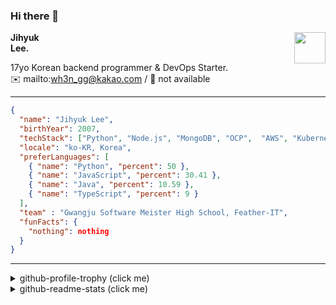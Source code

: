 ### Hi there 👋
<a href="https://litt.ly/wh3nilvyou">
<img src="https://github.githubassets.com/images/mona-loading-default.gif" width="50px" align="right">
</a>

**Jihyuk\
Lee.**

17yo Korean backend programmer & DevOps Starter.\
:envelope: mailto:wh3n_gg@kakao.com
/
:link: not available

---

```json
{
  "name": "Jihyuk Lee",
  "birthYear": 2007,
  "techStack": ["Python", "Node.js", "MongoDB", "OCP",  "AWS", "Kubernetes"],
  "locale": "ko-KR, Korea",
  "preferLanguages": [
    { "name": "Python", "percent": 50 },
    { "name": "JavaScript", "percent": 30.41 },
    { "name": "Java", "percent": 10.59 },
    { "name": "TypeScript", "percent": 9 }
  ],
  "team" : "Gwangju Software Meister High School, Feather-IT",
  "funFacts": {
    "nothing": nothing
  }
}
```
---
<details>
  <summary>github-profile-trophy (click me)</summary>
  
![](https://github-profile-trophy.vercel.app/?username=sverdev&row=1&column=8&theme=nord)
  
</details>
<details>
  <summary>github-readme-stats (click me)</summary>
  
<!--START_SECTION:waka-->
![Code Time](http://img.shields.io/badge/Code%20Time-85%20hrs%2045%20mins-blue)

![Lines of code](https://img.shields.io/badge/%EC%A0%80%EB%8A%94%20%EC%97%AC%ED%83%9C%EA%B9%8C%EC%A7%80%20-308.8%20thousand%20%EC%A4%84%EC%9D%98%20%EC%BD%94%EB%93%9C%EB%A5%BC%20%EC%9E%91%EC%84%B1%ED%96%88%EC%96%B4%EC%9A%94.-blue)

**저는 저녁형 인간이에요. 🦉** 

```text
🌞 아침                     31 commits          ███░░░░░░░░░░░░░░░░░░░░░░   13.08 % 
🌆 낮　                     55 commits          ██████░░░░░░░░░░░░░░░░░░░   23.21 % 
🌃 저녁                     98 commits          ██████████░░░░░░░░░░░░░░░   41.35 % 
🌙 밤　                     53 commits          ██████░░░░░░░░░░░░░░░░░░░   22.36 % 
```


📊 **저는 이번주를 이렇게 시간을 보냈어요.** 

```text
🕑︎ Timezone: Asia/Seoul

💬 프로그래밍 언어들: 
TypeScript               6 hrs 15 mins       ███████████░░░░░░░░░░░░░░   43.41 % 
Python                   5 hrs 5 mins        █████████░░░░░░░░░░░░░░░░   35.36 % 
JavaScript               1 hr                ██░░░░░░░░░░░░░░░░░░░░░░░   07.02 % 
Markdown                 48 mins             █░░░░░░░░░░░░░░░░░░░░░░░░   05.61 % 
YAML                     30 mins             █░░░░░░░░░░░░░░░░░░░░░░░░   03.51 % 

🔥 에디터들: 
VS Code                  14 hrs 14 mins      █████████████████████████   98.84 % 
IntelliJ                 9 mins              ░░░░░░░░░░░░░░░░░░░░░░░░░   01.16 % 

💻 운영 체제들: 
Windows                  14 hrs 24 mins      █████████████████████████   100.00 % 
```


 Last Updated on 23/10/2023 18:38:06 UTC
<!--END_SECTION:waka-->

</details>

</div>

